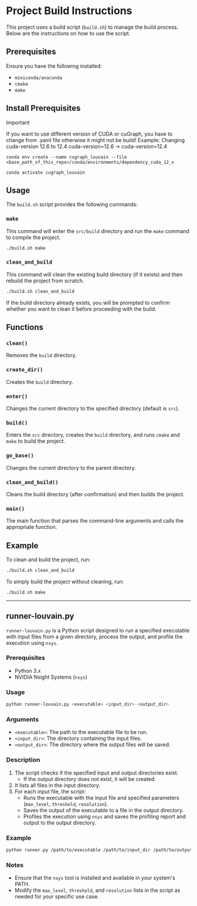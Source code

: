 # Project Build Instructions

This project uses a build script (`build.sh`) to manage the build process. Below are the instructions on how to use the script.

## Prerequisites

Ensure you have the following installed:
- `miniconda/anaconda`
- `cmake`
- `make`

## Install Prerequisites

> [!IMPORTANT]
> If you want to use different version of CUDA or cuGraph, you have to change from .yaml file otherwise it might not be build!
> Example:
> Changing cuda-version 12.6 to 12.4
> cuda-version=12.6 -> cuda-version=12.4

`conda env create --name cugraph_louvain --file <base_path_of_this_repo>/conda/environments/dependency_cuda_12_x`

`conda activate cugraph_louvain`

## Usage

The `build.sh` script provides the following commands:

### `make`

This command will enter the `src/build` directory and run the `make` command to compile the project.

```sh
./build.sh make
```

### `clean_and_build`

This command will clean the existing build directory (if it exists) and then rebuild the project from scratch.

```sh
./build.sh clean_and_build
```

If the build directory already exists, you will be prompted to confirm whether you want to clean it before proceeding with the build.

## Functions

### `clean()`

Removes the `build` directory.

### `create_dir()`

Creates the `build` directory.

### `enter()`

Changes the current directory to the specified directory (default is `src`).

### `build()`

Enters the `src` directory, creates the `build` directory, and runs `cmake` and `make` to build the project.

### `go_base()`

Changes the current directory to the parent directory.

### `clean_and_build()`

Cleans the build directory (after confirmation) and then builds the project.

### `main()`

The main function that parses the command-line arguments and calls the appropriate function.

## Example

To clean and build the project, run:

```sh
./build.sh clean_and_build
```

To simply build the project without cleaning, run:

```sh
./build.sh make
```

---

## runner-louvain.py

`runner-louvain.py` is a Python script designed to run a specified executable with input files from a given directory, process the output, and profile the execution using `nsys`.

### Prerequisites

- Python 3.x
- NVIDIA Nsight Systems (`nsys`)

### Usage

```sh
python runner-louvain.py <executable> <input_dir> <output_dir>
```

### Arguments

- `<executable>`: The path to the executable file to be run.
- `<input_dir>`: The directory containing the input files.
- `<output_dir>`: The directory where the output files will be saved.

### Description

1. The script checks if the specified input and output directories exist.
   - If the output directory does not exist, it will be created.
2. It lists all files in the input directory.
3. For each input file, the script:
   - Runs the executable with the input file and specified parameters (`max_level`, `threshold`, `resolution`).
   - Saves the output of the executable to a file in the output directory.
   - Profiles the execution using `nsys` and saves the profiling report and output to the output directory.

### Example

```sh
python runner.py /path/to/executable /path/to/input_dir /path/to/output_dir
```

### Notes

- Ensure that the `nsys` tool is installed and available in your system's PATH.
- Modify the `max_level`, `threshold`, and `resolution` lists in the script as needed for your specific use case.

